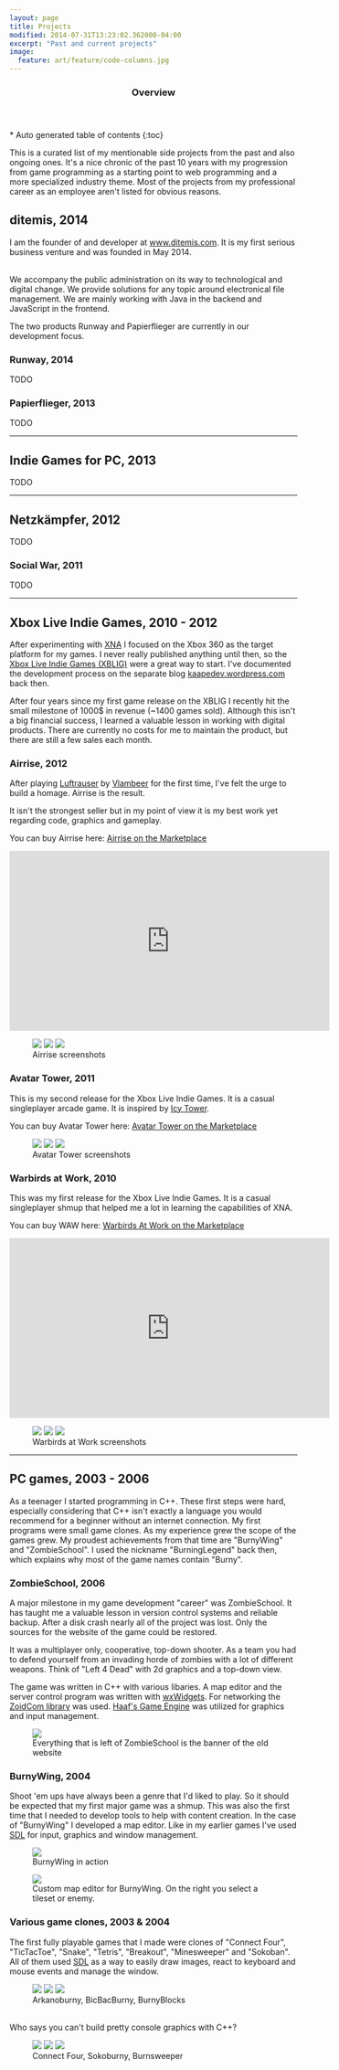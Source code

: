 ```yaml
---
layout: page
title: Projects
modified: 2014-07-31T13:23:02.362000-04:00
excerpt: "Past and current projects"
image:
  feature: art/feature/code-columns.jpg
---
```


<section id="table-of-contents" class="toc">
  <header>
    <h3>Overview</h3>
  </header>
<div id="drawer" markdown="1">
*  Auto generated table of contents
{:toc}
</div>
</section><!-- /#table-of-contents -->

This is a curated list of my mentionable side projects from the past and also ongoing ones. It's a nice chronic of the past 10 years with my progression from game programming as a starting point to web programming and a more specialized industry theme. Most of the projects from my professional career as an employee aren't listed for obvious reasons.

## ditemis, 2014

I am the founder of and developer at <a href="http://www.ditemis.com" target="_blank">www.ditemis.com</a>. It is my first serious business venture and was founded in May 2014.

<br/>
We accompany the public administration on its way to technological and digital change. We provide solutions for any topic around electronical file management. We are mainly working with Java in the backend and JavaScript in the frontend.

The two products Runway and Papierflieger are currently in our development focus.

### Runway, 2014

TODO

### Papierflieger, 2013

TODO

---

## Indie Games for PC, 2013

TODO

---

## Netzkämpfer, 2012

TODO

### Social War, 2011

TODO

---

## Xbox Live Indie Games, 2010 - 2012

After experimenting with [XNA](http://en.wikipedia.org/wiki/Microsoft_XNA) I focused on the Xbox 360 as the target platform for my games. I never really published anything until then, so the [Xbox Live Indie Games (XBLIG)](http://en.wikipedia.org/wiki/Xbox_Live_Indie_Games) were a great way to start. I've documented the development process on the separate blog [kaapedev.wordpress.com](http://kaapedev.wordpress.com) back then.

After four years since my first game release on the XBLIG I recently hit the small milestone of 1000$ in revenue (~1400 games sold). Although this isn't a big financial success, I learned a valuable lesson in working with digital products. There are currently no costs for me to maintain the product, but there are still a few sales each month.

### Airrise, 2012

After playing [Luftrauser](http://www.vlambeer.com/2011/06/27/luftrauser/) by [Vlambeer](http://www.vlambeer.com/) for the first time, I've felt the urge to build a homage. Airrise is the result.

It isn't the strongest seller but in my point of view it is my best work yet regarding code, graphics and gameplay. 

You can buy Airrise here: [Airrise on the Marketplace](http://marketplace.xbox.com/en-us/Product/Airrise/66acd000-77fe-1000-9115-d80258550c11)

<iframe width="560" height="315" src="http://www.youtube.com/embed/mZWfo9FrnX4" frameborder="0"> </iframe>

<figure class="third">
  <img src="../images/projects/airrise1.png">
  <img src="../images/projects/airrise2.png">
  <img src="../images/projects/airrise3.png">
  <figcaption>Airrise screenshots</figcaption>
</figure>

### Avatar Tower, 2011

This is my second release for the Xbox Live Indie Games. It is a casual singleplayer arcade game. It is inspired by [Icy Tower](http://www.icytower.com/).

You can buy Avatar Tower here: [Avatar Tower on the Marketplace](http://marketplace.xbox.com/en-US/Product/Avatar-Tower/66acd000-77fe-1000-9115-d802585509b7)

<figure class="third">
  <img src="../images/projects/avatartower1.jpg">
  <img src="../images/projects/avatartower2.jpg">
  <img src="../images/projects/avatartower3.jpg">
  <figcaption>Avatar Tower screenshots</figcaption>
</figure>

### Warbirds at Work, 2010

This was my first release for the Xbox Live Indie Games. It is a casual singleplayer shmup that helped me a lot in learning the capabilities of XNA.

You can buy WAW here: [Warbirds At Work on the Marketplace](http://marketplace.xbox.com/de-DE/Product/Warbirds-At-Work/66acd000-77fe-1000-9115-d80258550745)

<iframe width="560" height="315" src="http://www.youtube.com/embed/kaZGhKvKphU" frameborder="0"> </iframe>

<figure class="third">
  <img src="../images/projects/waw1.jpg">
  <img src="../images/projects/waw2.jpg">
  <img src="../images/projects/waw3.jpg">
  <figcaption>Warbirds at Work screenshots</figcaption>
</figure>

---

## PC games, 2003 - 2006

As a teenager I started programming in C++. These first steps were hard, especially considering that C++ isn't exactly a language you would recommend for a beginner without an internet connection. My first programs were small game clones. As my experience grew the scope of the games grew. My proudest achievements from that time are "BurnyWing" and "ZombieSchool". I used the nickname "BurningLegend" back then, which explains why most of the game names contain "Burny".

### ZombieSchool, 2006

A major milestone in my game development "career" was ZombieSchool. It has taught me a valuable lesson in version control systems and reliable backup. After a disk crash nearly all of the project was lost. Only the sources for the website of the game could be restored.

It was a multiplayer only, cooperative, top-down shooter. As a team you had to defend yourself from an invading horde of zombies with a lot of different weapons. Think of "Left 4 Dead" with 2d graphics and a top-down view.

The game was written in C++ with various libaries. A map editor and the server control program was written with [wxWidgets](https://www.wxwidgets.org/). For networking the [ZoidCom library](http://www.zoidcom.com/) was used. [Haaf's Game Engine](http://hge.relishgames.com/) was utilized for graphics and input management.

<figure>
  <img src="../images/projects/zombieschool.gif">
  <figcaption>Everything that is left of ZombieSchool is the banner of the old website</figcaption>
</figure>

### BurnyWing, 2004

Shoot 'em ups have always been a genre that I'd liked to play. So it should be expected that my first major game was a shmup. This was also the first time that I needed to develop tools to help with content creation. In the case of "BurnyWing" I developed a map editor. Like in my earlier games I've used [SDL](http://www.libsdl.org) for input, graphics and window management.


<figure>
  <img src="../images/projects/burnywing.jpg">
  <figcaption>BurnyWing in action</figcaption>
</figure>

<figure>
  <img src="../images/projects/burnywing_mapeditor.jpg">
  <figcaption>Custom map editor for BurnyWing. On the right you select a tileset or enemy.</figcaption>
</figure>

### Various game clones, 2003 & 2004

The first fully playable games that I made were clones of "Connect Four", "TicTacToe", "Snake", "Tetris", "Breakout", "Minesweeper" and "Sokoban".
All of them used [SDL](http://www.libsdl.org) as a way to easily draw images, react to keyboard and mouse events and manage the window.

<figure class="third">
  <img src="../images/projects/arkanoburny.jpg">
  <img src="../images/projects/bicbacburny.jpg">
  <img src="../images/projects/burnyblocks.jpg">
  <figcaption>Arkanoburny, BicBacBurny, BurnyBlocks</figcaption>
</figure>

<br/>
Who says you can't build pretty console graphics with C++?

<figure class="third">
  <img src="../images/projects/viergewinnt.jpg">
  <img src="../images/projects/sokoburny.jpg">
  <img src="../images/projects/burnsweeper.jpg">
  <figcaption>Connect Four, Sokoburny, Burnsweeper</figcaption>
</figure>